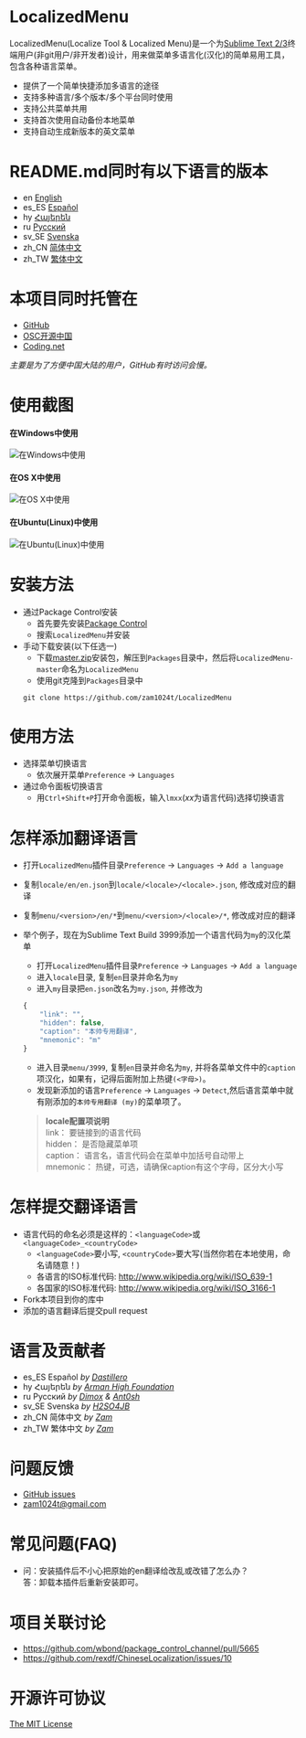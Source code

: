 # LocalizedMenu
LocalizedMenu(Localize Tool & Localized Menu)是一个为[Sublime Text 2/3](https://www.sublimetext.com)终端用户(非git用户/非开发者)设计，用来做菜单多语言化(汉化)的简单易用工具，包含各种语言菜单。

- 提供了一个简单快捷添加多语言的途径
- 支持多种语言/多个版本/多个平台同时使用
- 支持公共菜单共用
- 支持首次使用自动备份本地菜单
- 支持自动生成新版本的英文菜单

# README.md同时有以下语言的版本
- en [English](../README.md)
- es_ES [Español](README.es_ES.md)
- hy [Հայերեն](README.hy.md)
- ru [Русский](README.ru.md)
- sv_SE [Svenska](README.sv_SE.md)
- zh_CN [简体中文](README.zh_CN.md)
- zh_TW [繁体中文](README.zh_TW.md)

# 本项目同时托管在
- [GitHub](https://github.com/zam1024t/LocalizedMenu)
- [OSC开源中国](https://git.oschina.net/zam1024t/LocalizedMenu)
- [Coding.net](https://coding.net/u/zam1024t/p/LocalizedMenu/git)

*主要是为了方便中国大陆的用户，GitHub有时访问会慢。*

# 使用截图
#### 在Windows中使用
![在Windows中使用](https://raw.githubusercontent.com/zam1024t/LocalizedMenu/shots/shots/LocalizedMenu_win.gif)
#### 在OS X中使用
![在OS X中使用](https://raw.githubusercontent.com/zam1024t/LocalizedMenu/shots/shots/LocalizedMenu_osx.gif)
#### 在Ubuntu(Linux)中使用
![在Ubuntu(Linux)中使用](https://raw.githubusercontent.com/zam1024t/LocalizedMenu/shots/shots/LocalizedMenu_linux.gif)

# 安装方法
- 通过Package Control安装
	- 首先要先安装[Package Control](https://packagecontrol.io/installation)
	- 搜索`LocalizedMenu`并安装
- 手动下载安装(以下任选一)
	- 下载[master.zip](https://github.com/zam1024t/LocalizedMenu/archive/master.zip)安装包，解压到`Packages`目录中，然后将`LocalizedMenu-master`命名为`LocalizedMenu`
	- 使用git克隆到`Packages`目录中
	```
	git clone https://github.com/zam1024t/LocalizedMenu
	```

# 使用方法
- 选择菜单切换语言
	- 依次展开菜单`Preference` -> `Languages`
- 通过命令面板切换语言
	- 用`Ctrl+Shift+P`打开命令面板，输入`lmxx`(*xx*为语言代码)选择切换语言

# <a name="add-a-language"></a>怎样添加翻译语言
- 打开`LocalizedMenu`插件目录`Preference` -> `Languages` -> `Add a language`
- 复制`locale/en/en.json`到`locale/<locale>/<locale>.json`, 修改成对应的翻译
- 复制`menu/<version>/en/*`到`menu/<version>/<locale>/*`, 修改成对应的翻译
- 举个例子，现在为Sublime Text Build 3999添加一个语言代码为`my`的汉化菜单
	- 打开`LocalizedMenu`插件目录`Preference` -> `Languages` -> `Add a language`
	- 进入`locale`目录, 复制`en`目录并命名为`my`
	- 进入`my`目录把`en.json`改名为`my.json`, 并修改为

	```JavaScript
	{
		"link": "",
		"hidden": false,
		"caption": "本帅专用翻译",
		"mnemonic": "m"
	}
	```

	- 进入目录`menu/3999`, 复制`en`目录并命名为`my`, 并将各菜单文件中的`caption`项汉化，如果有，记得后面附加上热键`(<字母>)`。
	- 发现新添加的语言`Preference` -> `Languages` -> `Detect`,然后语言菜单中就有刚添加的`本帅专用翻译 (my)`的菜单项了。

	> **locale配置项说明**<br>
	> link： 要链接到的语言代码<br>
	> hidden： 是否隐藏菜单项<br>
	> caption： 语言名，语言代码会在菜单中加括号自动带上<br>
	> mnemonic： 热键，可选，请确保caption有这个字母，区分大小写

# <a name="submit-a-language"></a>怎样提交翻译语言
- 语言代码的命名必须是这样的：`<languageCode>`或`<languageCode>_<countryCode>`
	- `<languageCode>`要小写, `<countryCode>`要大写(当然你若在本地使用，命名请随意！)
	- 各语言的ISO标准代码: http://www.wikipedia.org/wiki/ISO_639-1
	- 各国家的ISO标准代码: http://www.wikipedia.org/wiki/ISO_3166-1
- Fork本项目到你的库中
- 添加的语言翻译后提交pull request

# 语言及贡献者
- es_ES Español *by [Dastillero](https://github.com/dap39)*
- hy Հայերեն *by [Arman High Foundation](https://github.com/ArmanHigh)*
- ru Русский *by [Dimox](http://dimox.name) & [Ant0sh](https://github.com/Ant0sh)*
- sv_SE Svenska *by [H2SO4JB](https://github.com/H2SO4JB)*
- zh_CN 简体中文 *by [Zam](https://github.com/zam1024t)*
- zh_TW 繁体中文 *by [Zam](https://github.com/zam1024t)*

# 问题反馈
- [GitHub issues](https://github.com/zam1024t/LocalizedMenu/issues)
- [zam1024t@gmail.com](mailto:zam1024t@gmail.com)

# 常见问题(FAQ)
- 问：安装插件后不小心把原始的en翻译给改乱或改错了怎么办？<br>
  答：卸载本插件后重新安装即可。

# 项目关联讨论
- https://github.com/wbond/package_control_channel/pull/5665
- https://github.com/rexdf/ChineseLocalization/issues/10

# 开源许可协议
[The MIT License](LICENSE)
